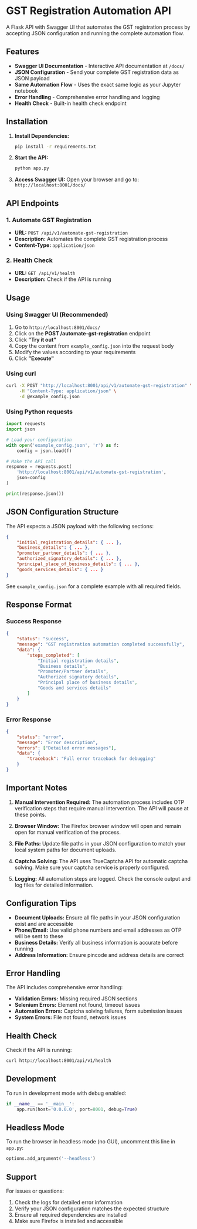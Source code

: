 # GST Registration Automation API

A Flask API with Swagger UI that automates the GST registration process by accepting JSON configuration and running the complete automation flow.

## Features

- **Swagger UI Documentation** - Interactive API documentation at `/docs/`
- **JSON Configuration** - Send your complete GST registration data as JSON payload
- **Same Automation Flow** - Uses the exact same logic as your Jupyter notebook
- **Error Handling** - Comprehensive error handling and logging
- **Health Check** - Built-in health check endpoint

## Installation

1. **Install Dependencies:**
   ```bash
   pip install -r requirements.txt
   ```

2. **Start the API:**
   ```bash
   python app.py
   ```

3. **Access Swagger UI:**
   Open your browser and go to: `http://localhost:8001/docs/`

## API Endpoints

### 1. Automate GST Registration
- **URL:** `POST /api/v1/automate-gst-registration`
- **Description:** Automates the complete GST registration process
- **Content-Type:** `application/json`

### 2. Health Check
- **URL:** `GET /api/v1/health`
- **Description:** Check if the API is running

## Usage

### Using Swagger UI (Recommended)

1. Go to `http://localhost:8001/docs/`
2. Click on the **POST /automate-gst-registration** endpoint
3. Click **"Try it out"**
4. Copy the content from `example_config.json` into the request body
5. Modify the values according to your requirements
6. Click **"Execute"**

### Using curl

```bash
curl -X POST "http://localhost:8001/api/v1/automate-gst-registration" \
     -H "Content-Type: application/json" \
     -d @example_config.json
```

### Using Python requests

```python
import requests
import json

# Load your configuration
with open('example_config.json', 'r') as f:
    config = json.load(f)

# Make the API call
response = requests.post(
    'http://localhost:8001/api/v1/automate-gst-registration',
    json=config
)

print(response.json())
```

## JSON Configuration Structure

The API expects a JSON payload with the following sections:

```json
{
    "initial_registration_details": { ... },
    "business_details": { ... },
    "promoter_partner_details": { ... },
    "authorized_signatory_details": { ... },
    "principal_place_of_business_details": { ... },
    "goods_services_details": { ... }
}
```

See `example_config.json` for a complete example with all required fields.

## Response Format

### Success Response

```json
{
    "status": "success",
    "message": "GST registration automation completed successfully",
    "data": {
        "steps_completed": [
            "Initial registration details",
            "Business details",
            "Promoter/Partner details",
            "Authorized signatory details",
            "Principal place of business details",
            "Goods and services details"
        ]
    }
}
```

### Error Response

```json
{
    "status": "error",
    "message": "Error description",
    "errors": ["Detailed error messages"],
    "data": {
        "traceback": "Full error traceback for debugging"
    }
}
```

## Important Notes

1. **Manual Intervention Required:** The automation process includes OTP verification steps that require manual intervention. The API will pause at these points.

2. **Browser Window:** The Firefox browser window will open and remain open for manual verification of the process.

3. **File Paths:** Update file paths in your JSON configuration to match your local system paths for document uploads.

4. **Captcha Solving:** The API uses TrueCaptcha API for automatic captcha solving. Make sure your captcha service is properly configured.

5. **Logging:** All automation steps are logged. Check the console output and log files for detailed information.

## Configuration Tips

- **Document Uploads:** Ensure all file paths in your JSON configuration exist and are accessible
- **Phone/Email:** Use valid phone numbers and email addresses as OTP will be sent to these
- **Business Details:** Verify all business information is accurate before running
- **Address Information:** Ensure pincode and address details are correct

## Error Handling

The API includes comprehensive error handling:

- **Validation Errors:** Missing required JSON sections
- **Selenium Errors:** Element not found, timeout issues
- **Automation Errors:** Captcha solving failures, form submission issues
- **System Errors:** File not found, network issues

## Health Check

Check if the API is running:

```bash
curl http://localhost:8001/api/v1/health
```

## Development

To run in development mode with debug enabled:

```python
if __name__ == '__main__':
    app.run(host='0.0.0.0', port=8001, debug=True)
```

## Headless Mode

To run the browser in headless mode (no GUI), uncomment this line in `app.py`:

```python
options.add_argument('--headless')
```

## Support

For issues or questions:
1. Check the logs for detailed error information
2. Verify your JSON configuration matches the expected structure
3. Ensure all required dependencies are installed
4. Make sure Firefox is installed and accessible 